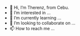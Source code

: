 - 👋 Hi, I’m Therenz,  from Cebu.
- 👀 I’m interested in ...
- 🌱 I’m currently learning ...
- 💞️ I’m looking to collaborate on ...
- 📫 How to reach me ...

<!---
dumptogen/dumptogen is a ✨ special ✨ repository because its `README.md` (this file) appears on your GitHub profile.
You can click the Preview link to take a look at your changes.
--->
